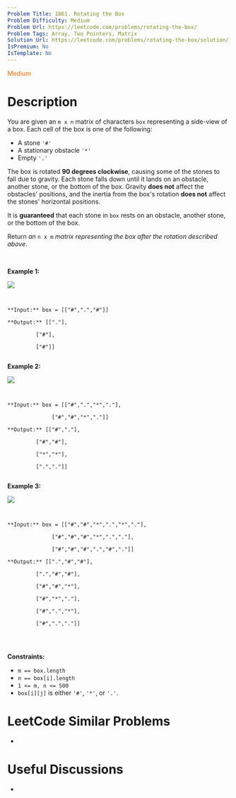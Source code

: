 ```yaml
---
Problem Title: 1861. Rotating the Box
Problem Difficulty: Medium
Problem Url: https://leetcode.com/problems/rotating-the-box/
Problem Tags: Array, Two Pointers, Matrix
Solution Url: https://leetcode.com/problems/rotating-the-box/solution/
IsPremium: No
IsTemplate: No
---
```


<span style="color: rgb(239, 108, 0);">Medium</span>

# Description

You are given an `m x n` matrix of characters `box` representing a side-view of a box. Each cell of the box is one of the following:


* A stone `'#'`
* A stationary obstacle `'*'`
* Empty `'.'`


The box is rotated **90 degrees clockwise**, causing some of the stones to fall due to gravity. Each stone falls down until it lands on an obstacle, another stone, or the bottom of the box. Gravity **does not** affect the obstacles' positions, and the inertia from the box's rotation **does not** affect the stones' horizontal positions.


It is **guaranteed** that each stone in `box` rests on an obstacle, another stone, or the bottom of the box.


Return *an* `n x m` *matrix representing the box after the rotation described above*.


 


**Example 1:**


![](https://assets.leetcode.com/uploads/2021/04/08/rotatingtheboxleetcodewithstones.png)



```

**Input:** box = [["#",".","#"]]
**Output:** [["."],
         ["#"],
         ["#"]]

```

**Example 2:**


![](https://assets.leetcode.com/uploads/2021/04/08/rotatingtheboxleetcode2withstones.png)



```

**Input:** box = [["#",".","*","."],
              ["#","#","*","."]]
**Output:** [["#","."],
         ["#","#"],
         ["*","*"],
         [".","."]]

```

**Example 3:**


![](https://assets.leetcode.com/uploads/2021/04/08/rotatingtheboxleetcode3withstone.png)



```

**Input:** box = [["#","#","*",".","*","."],
              ["#","#","#","*",".","."],
              ["#","#","#",".","#","."]]
**Output:** [[".","#","#"],
         [".","#","#"],
         ["#","#","*"],
         ["#","*","."],
         ["#",".","*"],
         ["#",".","."]]

```

 


**Constraints:**


* `m == box.length`
* `n == box[i].length`
* `1 <= m, n <= 500`
* `box[i][j]` is either `'#'`, `'*'`, or `'.'`.


# LeetCode Similar Problems

- []()

# Useful Discussions

- []()
